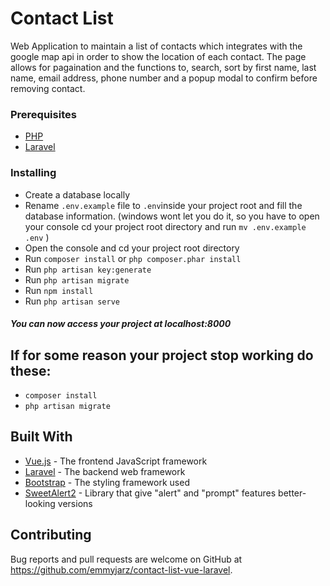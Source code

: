 # Contact List

Web Application to maintain a list of contacts which integrates with the google map api in order to show the location of each contact.  The page allows for pagaination and the functions to, search, sort by first name, last name, email address, phone number and a popup modal to confirm before removing contact.

### Prerequisites
- [PHP](http://php.net/manual/en/install.php)
- [Laravel](https://laravel.com/docs/5.7)

### Installing
- Create a database locally
- Rename `.env.example` file to `.env`inside your project root and fill the database information.
  (windows wont let you do it, so you have to open your console cd your project root directory and run `mv .env.example .env` )
- Open the console and cd your project root directory
- Run `composer install` or ```php composer.phar install```
- Run `php artisan key:generate` 
- Run `php artisan migrate`
- Run `npm install`
- Run `php artisan serve`

##### You can now access your project at localhost:8000 

## If for some reason your project stop working do these:
- `composer install`
- `php artisan migrate`

## Built With
* [Vue.js](https://vuejs.org) - The frontend JavaScript framework
* [Laravel](https://laravel.com/docs/5.7) - The backend web framework
* [Bootstrap](https://getbootstrap.com/docs/4.4/getting-started/introduction/) - The styling framework used
* [SweetAlert2](https://sweetalert2.github.io/) - Library that give "alert" and "prompt" features better-looking versions

## Contributing
Bug reports and pull requests are welcome on GitHub at https://github.com/emmyjarz/contact-list-vue-laravel.